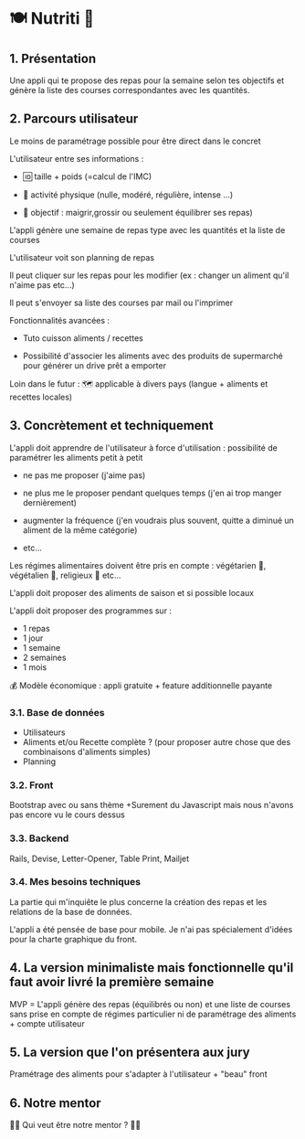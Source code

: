 # 🍽️ Nutriti 📅

## 1. Présentation

Une appli qui te propose des repas pour la semaine selon tes objectifs et génère la liste des courses correspondantes avec les quantités.

## 2. Parcours utilisateur

Le moins de paramétrage possible pour être direct dans le concret

L'utilisateur entre ses informations :

- 🆔 taille + poids (=calcul de l'IMC) 

- 🏃 activité physique (nulle, modéré, régulière, intense ...) 

- 🎯 objectif : maigrir,grossir ou seulement équilibrer ses repas)

L'appli génère une semaine de repas type avec les quantités et la liste de courses 

L'utilisateur voit son planning de repas

Il peut cliquer sur les repas pour les modifier (ex : changer un aliment qu'il n'aime pas etc...)

Il peut s'envoyer sa liste des courses par mail ou l'imprimer

Fonctionnalités avancées : 

- Tuto cuisson aliments / recettes

- Possibilité d'associer les aliments avec des produits de supermarché pour générer un drive prêt a emporter 

Loin dans le futur : 🗺️ applicable à divers pays (langue + aliments et recettes locales)

## 3. Concrètement et techniquement

L'appli doit apprendre de l'utilisateur à force d'utilisation : possibilité de paramétrer les aliments petit à petit

- ne pas me proposer (j'aime pas)

- ne plus me le proposer pendant quelques temps (j'en ai trop manger dernièrement)

- augmenter la fréquence (j'en voudrais plus souvent, quitte a diminué un aliment de la même catégorie)

- etc...

Les régimes alimentaires doivent être pris en compte : végétarien 🥬, végétalien 🥕, religieux 🧕 etc...

L'appli doit proposer des aliments de saison et si possible locaux 

L'appli doit proposer des programmes sur :
- 1 repas
- 1 jour
- 1 semaine
- 2 semaines
- 1 mois

💰 Modèle économique : appli gratuite + feature additionnelle payante

### 3.1. Base de données
* Utilisateurs
* Aliments et/ou Recette complète ? (pour proposer autre chose que des combinaisons d'aliments simples)
* Planning

### 3.2. Front

Bootstrap avec ou sans thème +Surement du Javascript mais nous n'avons pas encore vu le cours dessus

### 3.3. Backend

Rails, Devise, Letter-Opener, Table Print, Mailjet

### 3.4. Mes besoins techniques

La partie qui m'inquiête le plus concerne la création des repas et les relations de la base de données.

L'appli a été pensée de base pour mobile. Je n'ai pas spécialement d'idées pour la charte graphique du front.

## 4. La version minimaliste mais fonctionnelle qu'il faut avoir livré la première semaine

MVP = L'appli génère des repas (équilibrés ou non) et une liste de courses sans prise en compte de régimes particulier ni de paramétrage des aliments + compte utilisateur

## 5. La version que l'on présentera aux jury

Pramétrage des aliments pour s'adapter à l'utilisateur + "beau" front

## 6. Notre mentor
🧙‍♂️ Qui veut être notre mentor ? 🧙‍♀️
